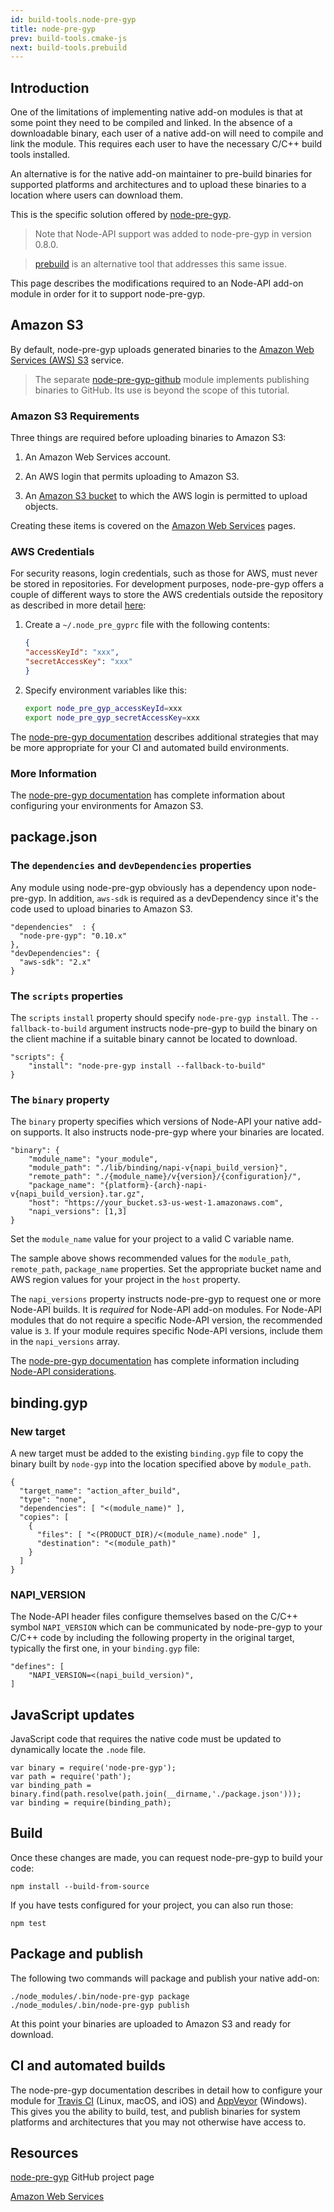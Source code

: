 ```yaml
---
id: build-tools.node-pre-gyp
title: node-pre-gyp
prev: build-tools.cmake-js
next: build-tools.prebuild
---
```


## Introduction

One of the limitations of implementing native add-on modules is that at some point they need to be compiled and linked. In the absence of a downloadable binary, each user of a native add-on will need to compile and link the module. This requires each user to have the necessary C/C++ build tools installed.

An alternative is for the native add-on maintainer to pre-build binaries for supported platforms and architectures and to upload these binaries to a location where users can download them.

This is the specific solution offered by [node-pre-gyp](https://github.com/mapbox/node-pre-gyp).

> Note that Node-API support was added to node-pre-gyp in version 0.8.0.

> [prebuild](prebuild) is an alternative tool that addresses this same issue.

This page describes the modifications required to an Node-API add-on module in order for it to support node-pre-gyp.

## Amazon S3

By default, node-pre-gyp uploads generated binaries to the [Amazon Web Services (AWS) S3](https://aws.amazon.com/s3/) service.

> The separate [node-pre-gyp-github](https://github.com/bchr02/node-pre-gyp-github) module implements publishing binaries to GitHub. Its use is beyond the scope of this tutorial.


### Amazon S3 Requirements

Three things are required before uploading binaries to Amazon S3:

1. An Amazon Web Services account.

2. An AWS login that permits uploading to Amazon S3.

3. An [Amazon S3 bucket](https://docs.aws.amazon.com/AmazonS3/latest/dev/UsingBucket.html) to which the AWS login is permitted to upload objects.

Creating these items is covered on the [Amazon Web Services](https://aws.amazon.com) pages.

### AWS Credentials

For security reasons, login credentials, such as those for AWS, must never be stored in repositories. For development purposes, node-pre-gyp offers a couple of different ways to store the AWS credentials outside the repository as described in more detail [here](https://github.com/mapbox/node-pre-gyp#3-configure-aws-credentials):

1. Create a `~/.node_pre_gyprc` file with the following contents:

    ```json
    {
    "accessKeyId": "xxx",
    "secretAccessKey": "xxx"
    }
    ```

2. Specify environment variables like this:

    ```bash
    export node_pre_gyp_accessKeyId=xxx
    export node_pre_gyp_secretAccessKey=xxx
    ```

The [node-pre-gyp documentation](https://github.com/mapbox/node-pre-gyp#3-configure-aws-credentials) describes additional strategies that may be more appropriate for your CI and automated build environments.

### More Information

The [node-pre-gyp documentation](https://github.com/mapbox/node-pre-gyp#s3-hosting) has complete information about configuring your environments for Amazon S3.

## package.json

### The `dependencies` and `devDependencies` properties

Any module using node-pre-gyp obviously has a dependency upon node-pre-gyp. In addition, `aws-sdk` is required as a devDependency since it's the code used to upload binaries to Amazon S3.

```
"dependencies"  : {
  "node-pre-gyp": "0.10.x"
},
"devDependencies": {
  "aws-sdk": "2.x"
}
```

### The `scripts` properties

The `scripts` `install` property should specify `node-pre-gyp install`. The `--fallback-to-build` argument instructs node-pre-gyp to build the binary on the client machine if a suitable binary cannot be located to download.

```
"scripts": {
    "install": "node-pre-gyp install --fallback-to-build"
}
```

### The `binary` property

The `binary` property specifies which versions of Node-API your native add-on supports. It also instructs node-pre-gyp where your binaries are located.

```
"binary": {
    "module_name": "your_module",
    "module_path": "./lib/binding/napi-v{napi_build_version}",
    "remote_path": "./{module_name}/v{version}/{configuration}/",
    "package_name": "{platform}-{arch}-napi-v{napi_build_version}.tar.gz",
    "host": "https://your_bucket.s3-us-west-1.amazonaws.com",
    "napi_versions": [1,3]
}
```

Set the `module_name` value for your project to a valid C variable name.

The sample above shows recommended values for the `module_path`, `remote_path`, `package_name` properties. Set the appropriate bucket name and AWS region values for your project in the `host` property.

The `napi_versions` property instructs node-pre-gyp to request one or more Node-API builds. It is _required_ for Node-API add-on modules. For Node-API modules that do not require a specific Node-API version, the recommended value is `3`. If your module requires specific Node-API versions, include them in the `napi_versions` array.

The [node-pre-gyp documentation](https://github.com/mapbox/node-pre-gyp#1-add-new-entries-to-your-packagejson) has complete information including [Node-API considerations](https://github.com/mapbox/node-pre-gyp#n-api-considerations).

## binding.gyp

### New target

A new target must be added to the existing `binding.gyp` file to copy the binary built by `node-gyp` into the location specified above by `module_path`.

```
{
  "target_name": "action_after_build",
  "type": "none",
  "dependencies": [ "<(module_name)" ],
  "copies": [
	{
	  "files": [ "<(PRODUCT_DIR)/<(module_name).node" ],
	  "destination": "<(module_path)"
	}
  ]
}
```

### NAPI_VERSION

The Node-API header files configure themselves based on the C/C++ symbol `NAPI_VERSION` which can be communicated by node-pre-gyp to your C/C++ code by including the following property in the original target, typically the first one, in your `binding.gyp` file:

```
"defines": [
	"NAPI_VERSION=<(napi_build_version)",
]
```

## JavaScript updates

JavaScript code that requires the native code must be updated to dynamically locate the `.node` file.

```
var binary = require('node-pre-gyp');
var path = require('path');
var binding_path = binary.find(path.resolve(path.join(__dirname,'./package.json')));
var binding = require(binding_path);
```

## Build

Once these changes are made, you can request node-pre-gyp to build your code:

```
npm install --build-from-source
```

If you have tests configured for your project, you can also run those:

```
npm test
```

## Package and publish

The following two commands will package and publish your native add-on:

```
./node_modules/.bin/node-pre-gyp package
./node_modules/.bin/node-pre-gyp publish
```

At this point your binaries are uploaded to Amazon S3 and ready for download.

## CI and automated builds

The node-pre-gyp documentation describes in detail how to configure your module for [Travis CI](https://github.com/mapbox/node-pre-gyp#travis-automation) (Linux, macOS, and iOS) and [AppVeyor](https://github.com/mapbox/node-pre-gyp#appveyor-automation) (Windows). This gives you the ability to build, test, and publish binaries for system platforms and architectures that you may not otherwise have access to.

## Resources

[node-pre-gyp](https://github.com/mapbox/node-pre-gyp) GitHub project page

[Amazon Web Services](https://aws.amazon.com)
